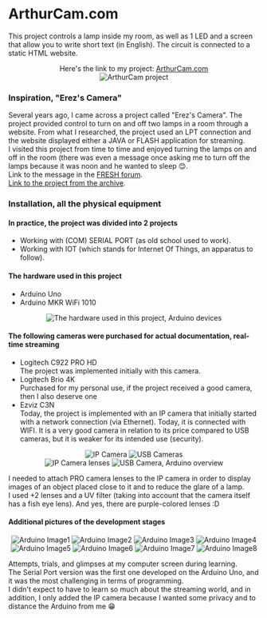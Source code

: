 # ArthurCam.com

<p>
This project controls a lamp inside my room, as well as 1 LED and a screen that allow you to write short text (in English). The circuit is connected to a static HTML website.
</p>

<p align="center">
  Here's the link to my project: <a href="https://ArthurCam.com">ArthurCam.com</a><br>
  <img src="https://i.imgur.com/m8ThomE.png" alt="ArthurCam project">
</p>

<h3>Inspiration, "Erez's Camera"</h3>
<p>

Several years ago, I came across a project called "Erez's Camera". The project provided control to turn on and off two lamps in a room through a website. From what I researched, the project used an LPT connection and the website displayed either a JAVA or FLASH application for streaming.<br>
I visited this project from time to time and enjoyed turning the lamps on and off in the room (there was even a message once asking me to turn off the lamps because it was noon and he wanted to sleep 😊.<br>
Link to the message in the <a href="https://www.fresh.co.il/vBulletin/showthread.php?t=330906&highlight">FRESH forum</a>.<br>
<a href="https://web.archive.org/web/20050921232227/http://erez.myftp.org:80/">Link to the project from the archive</a>.
</p>

<h3>Installation, all the physical equipment</h3>
<h4>In practice, the project was divided into 2 projects</h4>
<p>
<ul>
  <li>Working with (COM) SERIAL PORT (as old school used to work).</li>
  <li>Working with IOT (which stands for Internet Of Things, an apparatus to follow).</li>
</ul>
</p>

<h4>The hardware used in this project</h4>
<p>
<ul>
  <li>Arduino Uno</li>
  <li>Arduino MKR WiFi 1010</li>
</ul>
</p>
<p align="center">
  <img src="https://i.imgur.com/BSBjCrF.jpg" alt="The hardware used in this project, Arduino devices">
</p>

<h4>The following cameras were purchased for actual documentation, real-time streaming</h4>
<p>
<ul>
  <li>
    Logitech C922 PRO HD<br>
    The project was implemented initially with this camera.
  </li>
  <li>
    Logitech Brio 4K<br>
    Purchased for my personal use, if the project received a good camera, then I also deserve one
  </li>
  <li>
    Ezviz C3N<br>
    Today, the project is implemented with an IP camera that initially started with a network connection (via Ethernet). Today, it is connected with WIFI. It is a very good camera in relation to its price compared to USB cameras, but it is weaker for its intended use (security).
  </li>
</ul>
</p>
<p align="center">
  <img src="https://i.imgur.com/gWbANAN.jpg" alt="IP Camera">
  <img src="https://i.imgur.com/QuoaMWM.jpg" alt="USB Cameras">
  <br>
  <img src="https://i.imgur.com/OtPDCBt.jpg" alt="IP Camera lenses">
  <img src="https://i.imgur.com/kIjaTsW.jpg" alt="USB Camera, Arduino overview">
</p>
<p>
I needed to attach PRO camera lenses to the IP camera in order to display images of an object placed close to it and to reduce the glare of a lamp.<br>
I used +2 lenses and a UV filter (taking into account that the camera itself has a fish eye lens). And yes, there are purple-colored lenses :D<br>
</p>
<h4>Additional pictures of the development stages</h4>
<p align="center">
  <img src="https://i.imgur.com/mmLEh9f.jpg" alt="Arduino Image1">
  <img src="https://i.imgur.com/Lc4XLnR.jpg" alt="Arduino Image2">
  <img src="https://i.imgur.com/9xuJrbd.jpg" alt="Arduino Image3">
  <img src="https://i.imgur.com/yfVu8se.jpg" alt="Arduino Image4">
  <img src="https://i.imgur.com/jnrdMXz.jpg" alt="Arduino Image5">
  <img src="https://i.imgur.com/boFj94J.jpg" alt="Arduino Image6">
  <img src="https://i.imgur.com/8riDs9e.jpg" alt="Arduino Image7">
  <img src="https://i.imgur.com/KipmqlF.jpg" alt="Arduino Image8">
</p>

<p>
Attempts, trials, and glimpses at my computer screen during learning.<br>
The Serial Port version was the first one developed on the Arduino Uno, and it was the most challenging in terms of programming.<br>
I didn't expect to have to learn so much about the streaming world, and in addition, I only added the IP camera because I wanted some privacy and to distance the Arduino from me 😁<br>
</p>

